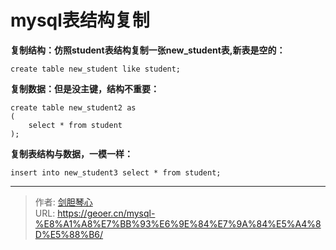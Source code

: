 # mysql表结构复制



  
﻿**复制结构：仿照student表结构复制一张new_student表,新表是空的：**

```
create table new_student like student;
```
**复制数据：但是没主键，结构不重要：**

```
create table new_student2 as
(    
	select * from student
);
```
**复制表结构与数据，一模一样：**
```
insert into new_student3 select * from student;
```



---

> 作者: [剑胆琴心](http://geoer.cn)  
> URL: https://geoer.cn/mysql-%E8%A1%A8%E7%BB%93%E6%9E%84%E7%9A%84%E5%A4%8D%E5%88%B6/  

